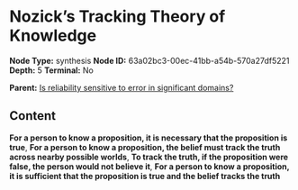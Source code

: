 # Nozick’s Tracking Theory of Knowledge

**Node Type:** synthesis
**Node ID:** 63a02bc3-00ec-41bb-a54b-570a27df5221
**Depth:** 5
**Terminal:** No

**Parent:** [Is reliability sensitive to error in significant domains?](is-reliability-sensitive-to-error-in-significant-domains-antithesis-7ef1557a-6ffe-43ef-8bd0-d86dc8a69313.md)

## Content

**For a person to know a proposition, it is necessary that the proposition is true**, **For a person to know a proposition, the belief must track the truth across nearby possible worlds**, **To track the truth, if the proposition were false, the person would not believe it**, **For a person to know a proposition, it is sufficient that the proposition is true and the belief tracks the truth**
